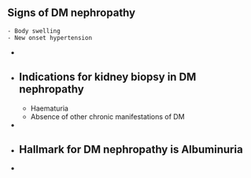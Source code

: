 ## Signs of DM nephropathy
	- Body swelling
	- New onset hypertension
-
- ## Indications for kidney biopsy in DM nephropathy
	- Haematuria
	- Absence of other chronic manifestations of DM
-
- ## Hallmark for DM nephropathy is **Albuminuria**
-